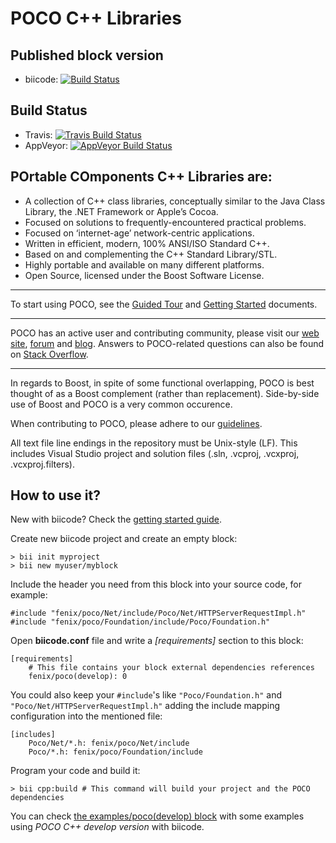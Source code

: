 POCO C++ Libraries
==================

Published block version
------------------------
- biicode: [![Build Status](https://webapi.biicode.com/v1/badges/fenix/fenix/poco/develop)](https://www.biicode.com/fenix/fenix/poco/develop)

Build Status
------------

- Travis: [![Travis Build Status](https://travis-ci.org/pocoproject/poco.png?branch=develop)](https://travis-ci.org/pocoproject/poco)
- AppVeyor: [![AppVeyor Build Status](https://ci.appveyor.com/api/projects/status/7iyrx3f233s3akae)](https://ci.appveyor.com/project/obiltschnig/poco)

POrtable COmponents C++ Libraries are:
--------------------------------------
- A collection of C++ class libraries, conceptually similar to the Java Class Library, the .NET Framework or Apple’s Cocoa.
- Focused on solutions to frequently-encountered practical problems.
- Focused on ‘internet-age’ network-centric applications.
- Written in efficient, modern, 100% ANSI/ISO Standard C++.
- Based on and complementing the C++ Standard Library/STL.
- Highly portable and available on many different platforms.
- Open Source, licensed under the Boost Software License.

----
To start using POCO, see the [Guided Tour](http://pocoproject.org/docs-1.5.3/00100-GuidedTour.html) and [Getting Started](http://pocoproject.org/docs-1.5.3/00200-GettingStarted.html) documents.

----
POCO has an active user and contributing community, please visit our [web site](http://pocoproject.org), [forum](http://pocoproject.org/forum) and [blog](http://pocoproject.org/blog). 
Answers to POCO-related questions can also be found on [Stack Overflow](http://stackoverflow.com/questions/tagged/poco-libraries).

----
In regards to Boost, in spite of some functional overlapping,
POCO is best thought of as a Boost complement (rather than replacement).
Side-by-side use of Boost and POCO is a very common occurence.

When contributing to POCO, please adhere to our [guidelines](https://github.com/pocoproject/poco/blob/develop/CONTRIBUTING.md).


All text file line endings in the repository must be Unix-style (LF).
This includes Visual Studio project and solution files (.sln, .vcproj, .vcxproj, .vcxproj.filters).

How to use it?
----------------

New with biicode? Check the [getting started guide](http://docs.biicode.com/c++/gettingstarted.html).

Create new biicode project and create an empty block:
    
    > bii init myproject
    > bii new myuser/myblock


Include the header you need from this block into your source code, for example:

    #include "fenix/poco/Net/include/Poco/Net/HTTPServerRequestImpl.h"
    #include "fenix/poco/Foundation/include/Poco/Foundation.h"

Open **biicode.conf** file and write a *[requirements]* section to this block:

    [requirements]
        # This file contains your block external dependencies references
        fenix/poco(develop): 0

You could also keep your `#include`'s like `"Poco/Foundation.h"` and `"Poco/Net/HTTPServerRequestImpl.h"` adding the include mapping configuration into the mentioned file:

    [includes]
        Poco/Net/*.h: fenix/poco/Net/include
        Poco/*.h: fenix/poco/Foundation/include

Program your code and build it: 

    > bii cpp:build # This command will build your project and the POCO dependencies


You can check [the examples/poco(develop) block](https://www.biicode.com/examples/examples/poco/develop) with some examples using *POCO C++ develop version* with biicode.

